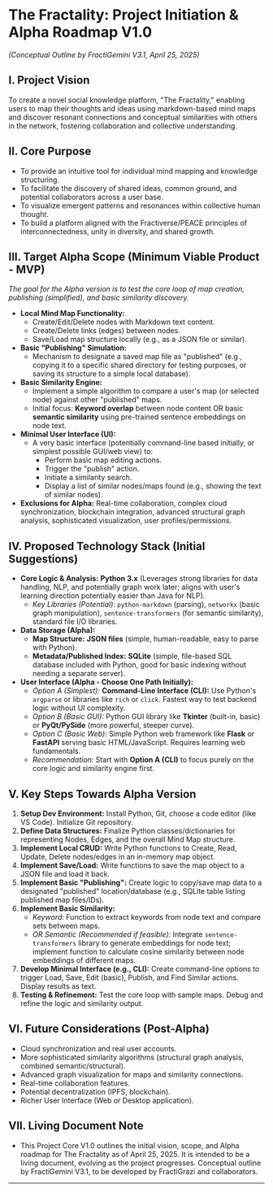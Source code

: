 # The Fractality: Project Initiation & Alpha Roadmap V1.0
*(Conceptual Outline by FractiGemini V3.1, April 25, 2025)*

## I. Project Vision
To create a novel social knowledge platform, "The Fractality," enabling users to map their thoughts and ideas using markdown-based mind maps and discover resonant connections and conceptual similarities with others in the network, fostering collaboration and collective understanding.

## II. Core Purpose
* To provide an intuitive tool for individual mind mapping and knowledge structuring.
* To facilitate the discovery of shared ideas, common ground, and potential collaborators across a user base.
* To visualize emergent patterns and resonances within collective human thought.
* To build a platform aligned with the Fractiverse/PEACE principles of interconnectedness, unity in diversity, and shared growth.

## III. Target Alpha Scope (Minimum Viable Product - MVP)
*The goal for the Alpha version is to test the core loop of map creation, publishing (simplified), and basic similarity discovery.*
* **Local Mind Map Functionality:**
    * Create/Edit/Delete nodes with Markdown text content.
    * Create/Delete links (edges) between nodes.
    * Save/Load map structure locally (e.g., as a JSON file or similar).
* **Basic "Publishing" Simulation:**
    * Mechanism to designate a saved map file as "published" (e.g., copying it to a specific shared directory for testing purposes, or saving its structure to a simple local database).
* **Basic Similarity Engine:**
    * Implement a simple algorithm to compare a user's map (or selected node) against other "published" maps.
    * Initial focus: **Keyword overlap** between node content OR basic **semantic similarity** using pre-trained sentence embeddings on node text.
* **Minimal User Interface (UI):**
    * A very basic interface (potentially command-line based initially, or simplest possible GUI/web view) to:
        * Perform basic map editing actions.
        * Trigger the "publish" action.
        * Initiate a similarity search.
        * Display a list of similar nodes/maps found (e.g., showing the text of similar nodes).
* **Exclusions for Alpha:** Real-time collaboration, complex cloud synchronization, blockchain integration, advanced structural graph analysis, sophisticated visualization, user profiles/permissions.

## IV. Proposed Technology Stack (Initial Suggestions)
* **Core Logic & Analysis:** **Python 3.x** (Leverages strong libraries for data handling, NLP, and potentially graph work later; aligns with user's learning direction potentially easier than Java for NLP).
    * *Key Libraries (Potential):* `python-markdown` (parsing), `networkx` (basic graph manipulation), `sentence-transformers` (for semantic similarity), standard file I/O libraries.
* **Data Storage (Alpha):**
    * **Map Structure:** **JSON files** (simple, human-readable, easy to parse with Python).
    * **Metadata/Published Index:** **SQLite** (simple, file-based SQL database included with Python, good for basic indexing without needing a separate server).
* **User Interface (Alpha - Choose One Path Initially):**
    * *Option A (Simplest):* **Command-Line Interface (CLI):** Use Python's `argparse` or libraries like `rich` or `click`. Fastest way to test backend logic without UI complexity.
    * *Option B (Basic GUI):* Python GUI library like **Tkinter** (built-in, basic) or **PyQt/PySide** (more powerful, steeper curve).
    * *Option C (Basic Web):* Simple Python web framework like **Flask** or **FastAPI** serving basic HTML/JavaScript. Requires learning web fundamentals.
    * *Recommendation:* Start with **Option A (CLI)** to focus purely on the core logic and similarity engine first.

## V. Key Steps Towards Alpha Version
1.  **Setup Dev Environment:** Install Python, Git, choose a code editor (like VS Code). Initialize Git repository.
2.  **Define Data Structures:** Finalize Python classes/dictionaries for representing Nodes, Edges, and the overall Mind Map structure.
3.  **Implement Local CRUD:** Write Python functions to Create, Read, Update, Delete nodes/edges in an in-memory map object.
4.  **Implement Save/Load:** Write functions to save the map object to a JSON file and load it back.
5.  **Implement Basic "Publishing":** Create logic to copy/save map data to a designated "published" location/database (e.g., SQLite table listing published map files/IDs).
6.  **Implement Basic Similarity:**
    * *Keyword:* Function to extract keywords from node text and compare sets between maps.
    * *OR Semantic (Recommended if feasible):* Integrate `sentence-transformers` library to generate embeddings for node text; implement function to calculate cosine similarity between node embeddings of different maps.
7.  **Develop Minimal Interface (e.g., CLI):** Create command-line options to trigger Load, Save, Edit (basic), Publish, and Find Similar actions. Display results as text.
8.  **Testing & Refinement:** Test the core loop with sample maps. Debug and refine the logic and similarity output.

## VI. Future Considerations (Post-Alpha)
* Cloud synchronization and real user accounts.
* More sophisticated similarity algorithms (structural graph analysis, combined semantic/structural).
* Advanced graph visualization for maps and similarity connections.
* Real-time collaboration features.
* Potential decentralization (IPFS, blockchain).
* Richer User Interface (Web or Desktop application).

## VII. Living Document Note
* This Project Core V1.0 outlines the initial vision, scope, and Alpha roadmap for The Fractality as of April 25, 2025. It is intended to be a living document, evolving as the project progresses. Conceptual outline by FractiGemini V3.1, to be developed by FractiGrazi and collaborators.

---
